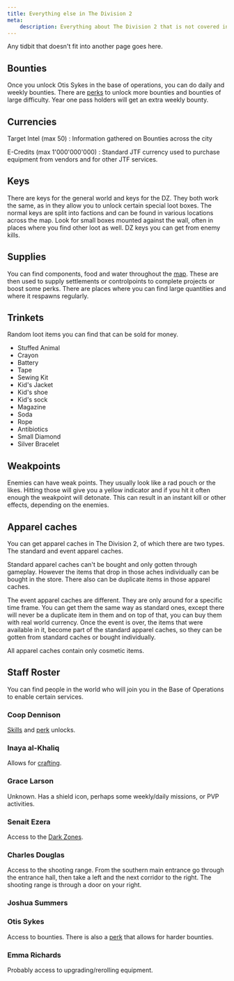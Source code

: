 ```yaml
---
title: Everything else in The Division 2
meta:
    description: Everything about The Division 2 that is not covered in other places on this site.
---
```


Any tidbit that doesn't fit into another page goes here.

## Bounties

Once you unlock Otis Sykes in the base of operations, you can do daily and weekly bounties. There are [perks](/perks.html) to unlock more bounties and bounties of large difficulty. Year one pass holders will get an extra weekly bounty.

## Currencies

Target Intel (max 50)
:   Information gathered on Bounties across the city

 E-Credits (max 1'000'000'000)
:   Standard JTF currency used to purchase equipment from vendors and for other JTF services.

## Keys

There are keys for the general world and keys for the DZ. They both work the same, as in they allow you to unlock certain special loot boxes. The normal keys are split into factions and can be found in various locations across the map. Look for small boxes mounted against the wall, often in places where you find other loot as well. DZ keys you can get from enemy kills.

## Supplies

You can find components, food and water throughout the [map](/map.html). These are then used to supply settlements or controlpoints to complete projects or boost some perks. There are places where you can find large quantities and where it respawns regularly.

## Trinkets

Random loot items you can find that can be sold for money.

- Stuffed Animal
- Crayon
- Battery
- Tape
- Sewing Kit
- Kid's Jacket
- Kid's shoe
- Kid's sock
- Magazine
- Soda
- Rope
- Antibiotics
- Small Diamond
- Silver Bracelet

## Weakpoints

Enemies can have weak points. They usually look like a rad pouch or the likes. Hitting those will give you a yellow indicator and if you hit it often enough the weakpoint will detonate. This can result in an instant kill or other effects, depending on the enemies. 

## Apparel caches

You can get apparel caches in The Division 2, of which there are two types. The standard and event apparel caches.

Standard apparel caches can't be bought and only gotten through gameplay. However the items that drop in those aches individually can be bought in the store. There also can be duplicate items in those apparel caches.

The event apparel caches are different. They are only around for a specific time frame. You can get them the same way as standard ones, except there will never be a duplicate item in them and on top of that, you can buy them with real world currency. Once the event is over, the items that were available in it, become part of the standard apparel caches, so they can be gotten from standard caches or bought individually.

All apparel caches contain only cosmetic items.

## Staff Roster

You can find people in the world who will join you in the Base of Operations to enable certain services.

### Coop Dennison

[Skills](/skills.html) and [perk](/perks.html) unlocks.

### Inaya al-Khaliq

Allows for [crafting](/crafting.html).

### Grace Larson

Unknown. Has a shield icon, perhaps some weekly/daily missions, or PVP activities.

### Senait Ezera

Access to the [Dark Zones](/dark-zone.html).

### Charles Douglas

Access to the shooting range. From the southern main entrance go through the entrance hall, then take a left and the next corridor to the right. The shooting range is through a door on your right.

### Joshua Summers

### Otis Sykes

Access to bounties. There is also a [perk](/perks.html) that allows for harder bounties.

### Emma Richards

Probably access to upgrading/rerolling equipment.
